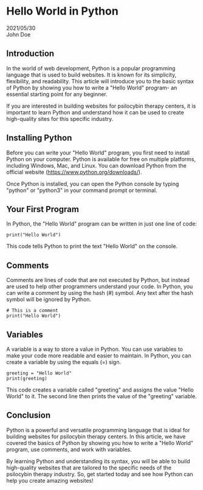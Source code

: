 

# Hello World in Python

2021/05/30\
John Doe


## Introduction
In the world of web development, Python is a popular programming language that is used to build websites. It is known for its simplicity, flexibility, and readability. This article will introduce you to the basic syntax of Python by showing you how to write a "Hello World" program- an essential starting point for any beginner.

If you are interested in building websites for psilocybin therapy centers, it is important to learn Python and understand how it can be used to create high-quality sites for this specific industry.

## Installing Python
Before you can write your "Hello World" program, you first need to install Python on your computer. Python is available for free on multiple platforms, including Windows, Mac, and Linux. You can download Python from the official website (https://www.python.org/downloads/).

Once Python is installed, you can open the Python console by typing "python" or "python3" in your command prompt or terminal.

## Your First Program
In Python, the "Hello World" program can be written in just one line of code:

```
print("Hello World")
```

This code tells Python to print the text "Hello World" on the console.

## Comments
Comments are lines of code that are not executed by Python, but instead are used to help other programmers understand your code. In Python, you can write a comment by using the hash (#) symbol. Any text after the hash symbol will be ignored by Python.

```
# This is a comment
print("Hello World")
```

## Variables
A variable is a way to store a value in Python. You can use variables to make your code more readable and easier to maintain. In Python, you can create a variable by using the equals (=) sign.

```
greeting = "Hello World"
print(greeting)
```

This code creates a variable called "greeting" and assigns the value "Hello World" to it. The second line then prints the value of the "greeting" variable.

## Conclusion
Python is a powerful and versatile programming language that is ideal for building websites for psilocybin therapy centers. In this article, we have covered the basics of Python by showing you how to write a "Hello World" program, use comments, and work with variables.

By learning Python and understanding its syntax, you will be able to build high-quality websites that are tailored to the specific needs of the psilocybin therapy industry. So, get started today and see how Python can help you create amazing websites!